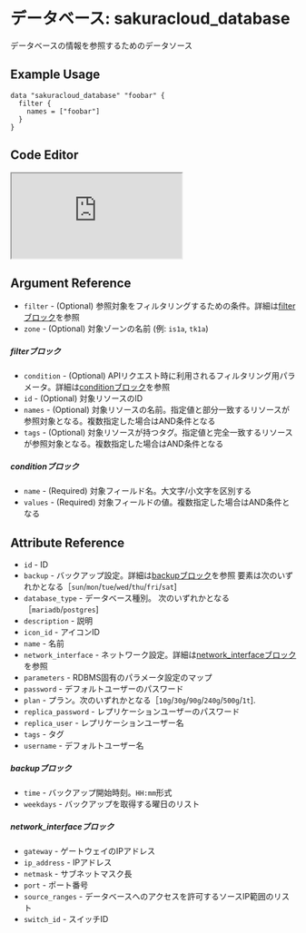 # データベース: sakuracloud_database

データベースの情報を参照するためのデータソース

## Example Usage

```hcl
data "sakuracloud_database" "foobar" {
  filter {
    names = ["foobar"]
  }
}
```

<div class="editor">

<h2>Code Editor</h2>

<iframe src="https://zouen-alpha.usacloud.jp/#data/database"></iframe>

</div>

## Argument Reference

* `filter` - (Optional) 参照対象をフィルタリングするための条件。詳細は[filterブロック](#filter)を参照 
* `zone` - (Optional) 対象ゾーンの名前 (例: `is1a`, `tk1a`)  

##### filterブロック

* `condition` - (Optional) APIリクエスト時に利用されるフィルタリング用パラメータ。詳細は[conditionブロック](#condition)を参照  
* `id` - (Optional) 対象リソースのID 
* `names` - (Optional) 対象リソースの名前。指定値と部分一致するリソースが参照対象となる。複数指定した場合はAND条件となる  
* `tags` - (Optional) 対象リソースが持つタグ。指定値と完全一致するリソースが参照対象となる。複数指定した場合はAND条件となる

##### conditionブロック

* `name` - (Required) 対象フィールド名。大文字/小文字を区別する  
* `values` - (Required) 対象フィールドの値。複数指定した場合はAND条件となる


## Attribute Reference

* `id` - ID
* `backup` - バックアップ設定。詳細は[backupブロック](#backup)を参照
要素は次のいずれかとなる［`sun`/`mon`/`tue`/`wed`/`thu`/`fri`/`sat`]
* `database_type` - データベース種別。 次のいずれかとなる［`mariadb`/`postgres`]
* `description` - 説明
* `icon_id` - アイコンID
* `name` - 名前
* `network_interface` - ネットワーク設定。詳細は[network_interfaceブロック](#network_interface)を参照
* `parameters` - RDBMS固有のパラメータ設定のマップ  
* `password` - デフォルトユーザーのパスワード
* `plan` - プラン。次のいずれかとなる［`10g`/`30g`/`90g`/`240g`/`500g`/`1t`].
* `replica_password` - レプリケーションユーザーのパスワード
* `replica_user` - レプリケーションユーザー名
* `tags` - タグ
* `username` - デフォルトユーザー名

##### backupブロック

* `time` - バックアップ開始時刻。`HH:mm`形式
* `weekdays` - バックアップを取得する曜日のリスト  

##### network_interfaceブロック

* `gateway` - ゲートウェイのIPアドレス
* `ip_address` - IPアドレス
* `netmask` - サブネットマスク長
* `port` - ポート番号
* `source_ranges` - データベースへのアクセスを許可するソースIP範囲のリスト
* `switch_id` - スイッチID
